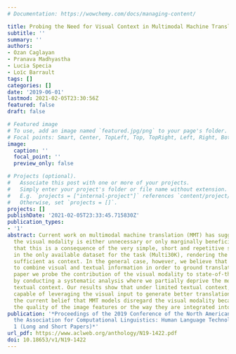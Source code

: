 ```yaml
---
# Documentation: https://wowchemy.com/docs/managing-content/

title: Probing the Need for Visual Context in Multimodal Machine Translation
subtitle: ''
summary: ''
authors:
- Ozan Caglayan
- Pranava Madhyastha
- Lucia Specia
- Loı̈c Barrault
tags: []
categories: []
date: '2019-06-01'
lastmod: 2021-02-05T23:30:56Z
featured: false
draft: false

# Featured image
# To use, add an image named `featured.jpg/png` to your page's folder.
# Focal points: Smart, Center, TopLeft, Top, TopRight, Left, Right, BottomLeft, Bottom, BottomRight.
image:
  caption: ''
  focal_point: ''
  preview_only: false

# Projects (optional).
#   Associate this post with one or more of your projects.
#   Simply enter your project's folder or file name without extension.
#   E.g. `projects = ["internal-project"]` references `content/project/deep-learning/index.md`.
#   Otherwise, set `projects = []`.
projects: []
publishDate: '2021-02-05T23:33:45.715830Z'
publication_types:
- '1'
abstract: Current work on multimodal machine translation (MMT) has suggested that
  the visual modality is either unnecessary or only marginally beneficial. We posit
  that this is a consequence of the very simple, short and repetitive sentences used
  in the only available dataset for the task (Multi30K), rendering the source text
  sufficient as context. In the general case, however, we believe that it is possible
  to combine visual and textual information in order to ground translations. In this
  paper we probe the contribution of the visual modality to state-of-the-art MMT models
  by conducting a systematic analysis where we partially deprive the models from source-side
  textual context. Our results show that under limited textual context, models are
  capable of leveraging the visual input to generate better translations. This contradicts
  the current belief that MMT models disregard the visual modality because of either
  the quality of the image features or the way they are integrated into the model.
publication: '*Proceedings of the 2019 Conference of the North American Chapter of
  the Association for Computational Linguistics: Human Language Technologies, Volume
  1 (Long and Short Papers)*'
url_pdf: https://www.aclweb.org/anthology/N19-1422.pdf
doi: 10.18653/v1/N19-1422
---
```

